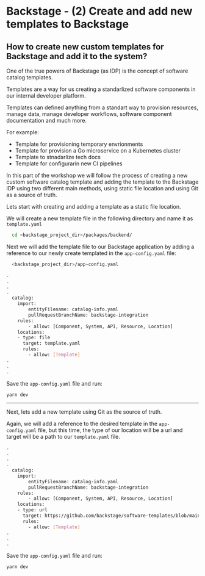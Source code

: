 # Backstage - (2) Create and add new templates to Backstage


## How to create new custom templates for Backstage and add it to the system?

One of the true powers of Backstage (as IDP) is the concept of software catalog templates.

Templates are a way for us creating a standarlized software components in our internal developer platform.

Templates can defined anything from a standart way to provision resources, manage data, manage developer workflows, software component documentation and much more.

For example:

- Template for provisioning temporary envrionments
- Template for provision a Go microservice on a Kubernetes cluster
- Template to stnadarlize tech docs
- Template for configurarin new CI pipelines

In this part of the workshop we will follow the process of creating a new custom software catalog template and adding the template to the Backstage IDP using two different main methods, using static file location and using Git as a source of truth.

Lets start with creating and adding a template as a static file location.

We will create a new template file in the following directory and name it as ```template.yaml```

```bash
  cd <backstage_project_dir>/packages/backend/
```

Next we will add the template file to our Backstage application by adding a reference to our newly create templated in the ```app-config.yaml``` file:

```bash
  <backstage_project_dir>/app-config.yaml

```

```bash
.
.
.
.
  catalog:
    import:
        entityFilename: catalog-info.yaml
        pullRequestBranchName: backstage-integration
    rules:
        - allow: [Component, System, API, Resource, Location]
    locations:
    - type: file
      target: template.yaml
      rules:
        - allow: [Template] 
.
.
.
```

Save the ```app-config.yaml``` file and run:

```yarn dev```

---

Next, lets add a new template using Git as the source of truth.

Again, we will add a reference to the desired template in the ```app-config.yaml``` file, but this time, the type of our location will be a url and target will be a path to our ```template.yaml``` file.

```bash
.
.
.
.
  catalog:
    import:
        entityFilename: catalog-info.yaml
        pullRequestBranchName: backstage-integration
    rules:
        - allow: [Component, System, API, Resource, Location]
    locations:
    - type: url
      target: https://github.com/backstage/software-templates/blob/main/scaffolder-templates/create-react-app/template.yaml
      rules:
        - allow: [Template] 
.
.
.
```

Save the ```app-config.yaml``` file and run:

```yarn dev```


